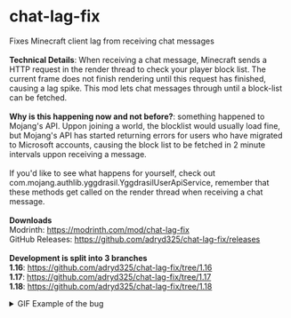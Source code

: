 # chat-lag-fix

Fixes Minecraft client lag from receiving chat messages
<br><br>
**Technical Details**:  When receiving a chat message, Minecraft sends a HTTP request in the render thread to check your player block list. The current frame does not finish rendering until this request has finished, causing a lag spike. This mod lets chat messages through until a block-list can be fetched.
<br><br>
**Why is this happening now and not before?**: something happened to Mojang's API. Uppon joining a world, the blocklist would usually load fine, but Mojang's API has started returning errors for users who have migrated to Microsoft accounts, causing the block list to be fetched in 2 minute intervals uppon receiving a message.
<br><br>
If you'd like to see what happens for yourself, check out com.mojang.authlib.yggdrasil.YggdrasilUserApiService, remember that these methods get called on the render thread when receiving a chat message.
<br><br>
**Downloads**<br>
Modrinth: https://modrinth.com/mod/chat-lag-fix<br>
GitHub Releases: https://github.com/adryd325/chat-lag-fix/releases
<br><br>
**Development is split into 3 branches**  
**1.16**: https://github.com/adryd325/chat-lag-fix/tree/1.16  
**1.17**: https://github.com/adryd325/chat-lag-fix/tree/1.17  
**1.18**: https://github.com/adryd325/chat-lag-fix/tree/1.18
<details>
  <summary>GIF Example of the bug</summary>
<br>
<img src="https://cdn.discordapp.com/attachments/857368936672526356/929654718660214804/chat-lag.gif" style="max-width: 100%">

</details>
